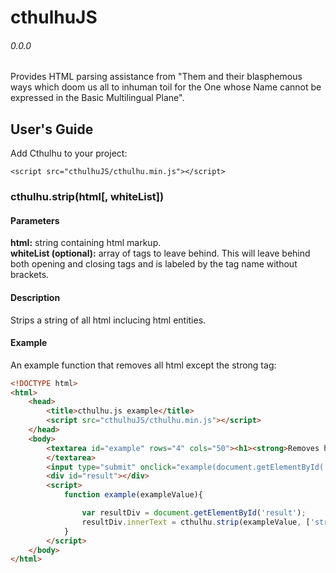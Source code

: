 # cthulhuJS
###### 0.0.0
Provides HTML parsing assistance from "Them and their blasphemous ways which doom us all to inhuman toil for the One whose Name cannot be expressed in the Basic Multilingual Plane".

## User's Guide
Add Cthulhu to your project:
```
<script src="cthulhuJS/cthulhu.min.js"></script>
```
### cthulhu.strip(html[, whiteList])
#### Parameters
**html:**
    string containing html markup.<br />
**whiteList (optional):**
    array of tags to leave behind.  This will leave behind both opening and closing tags and is labeled by the tag name without brackets.<br />
#### Description
Strips a string of all html inclucing html entities.
#### Example
An example function that removes all html except the strong tag: <strong></strong>
``` html
<!DOCTYPE html>
<html>
	<head>
		<title>cthulhu.js example</title>
		<script src="cthulhuJS/cthulhu.min.js"></script>
	</head>
	<body>
		<textarea id="example" rows="4" cols="50"><h1><strong>Removes h1 but not strong!</strong></h1>
		</textarea>
		<input type="submit" onclick="example(document.getElementById('example').value);">
		<div id="result"></div>
		<script>
			function example(exampleValue){

				var resultDiv = document.getElementById('result');
				resultDiv.innerText = cthulhu.strip(exampleValue, ['strong']); // Removes all html except for <strong> and <h2>
			}
		</script>
	</body>
</html>
```


